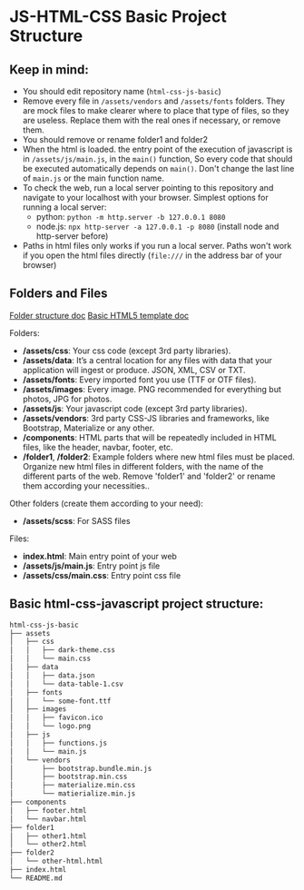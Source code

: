 # JS-HTML-CSS Basic Project Structure


## Keep in mind:

* You should edit repository name (`html-css-js-basic`)
* Remove every file in `/assets/vendors` and `/assets/fonts` folders. They are mock files to make clearer where to place that type of files, so they are useless. Replace them with the real ones if necessary, or remove them.
* You should remove or rename folder1 and folder2
* When the html is loaded. the entry point of the execution of javascript is in `/assets/js/main.js`, in the `main()` function, So every code that should be executed automatically depends on `main()`. Don't change the last line of `main.js` or the main function name.
* To check the web, run a local server pointing to this repository and navigate to your localhost with your browser. Simplest options for running a local server:
  * python: `python -m http.server -b 127.0.0.1 8080`
  * node.js: `npx http-server -a 127.0.0.1 -p 8080` (install node and http-server before)
* Paths in html files only works if you run a local server. Paths won't work if you open the html files directly (`file:///` in the address bar of your browser)


## Folders and Files

[Folder structure doc](https://appcropolis.com/blog/organize-html-css-javascript-files)
[Basic HTML5 template doc](https://www.sitepoint.com/a-basic-html5-template/)

Folders:
* **/assets/css**: Your css code (except 3rd party libraries).
* **/assets/data**: It’s a central location for any files with data that your application will ingest or produce. JSON, XML, CSV or TXT.
* **/assets/fonts**: Every imported font you use (TTF or OTF files).
* **/assets/images**: Every image. PNG recommended for everything but photos, JPG for photos.
* **/assets/js**: Your javascript code (except 3rd party libraries).
* **/assets/vendors**: 3rd party CSS-JS libraries and frameworks, like Bootstrap, Materialize or any other.
* **/components**: HTML parts that will be repeatedly included in HTML files, like the header, navbar, footer, etc.
* **/folder1**, **/folder2**: Example folders where new html files must be placed. Organize new html files in different folders, with the name of the different parts of the web. Remove 'folder1' and 'folder2' or rename them according your necessities..

Other folders (create them according to your need):
* **/assets/scss**: For SASS files

Files:
* **index.html**: Main entry point of your web
* **/assets/js/main.js**: Entry point js file
* **/assets/css/main.css**: Entry point css file



## Basic html-css-javascript project structure:

```bash
html-css-js-basic
├── assets
│   ├── css
│   │   ├── dark-theme.css
│   │   └── main.css
│   ├── data
│   │   ├── data.json
│   │   └── data-table-1.csv
│   ├── fonts
│   │   └── some-font.ttf
│   ├── images
│   │   ├── favicon.ico
│   │   └── logo.png
│   ├── js
│   │   ├── functions.js
│   │   └── main.js
│   └── vendors
│       ├── bootstrap.bundle.min.js
│       ├── bootstrap.min.css
│       ├── materialize.min.css
│       └── matierialize.min.js
├── components
│   ├── footer.html
│   └── navbar.html
├── folder1
│   ├── other1.html
│   └── other2.html
├── folder2
│   └── other-html.html
├── index.html
└── README.md

```
